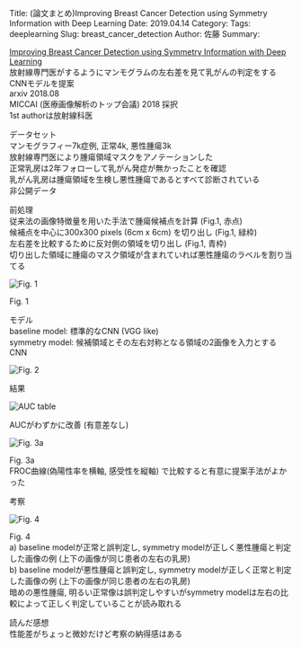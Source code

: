 Title: (論文まとめ)Improving Breast Cancer Detection using Symmetry Information with Deep Learning
Date: 2019.04.14
Category:
Tags: deeplearning
Slug: breast_cancer_detection
Author: 佐藤
Summary:

[Improving Breast Cancer Detection using Symmetry Information with Deep Learning](http://arxiv.org/abs/1808.08273)  
放射線専門医がするようにマンモグラムの左右差を見て乳がんの判定をするCNNモデルを提案  
arxiv 2018.08  
MICCAI (医療画像解析のトップ会議) 2018 採択  
1st authorは放射線科医

データセット  
マンモグラフィー7k症例, 正常4k, 悪性腫瘍3k  
放射線専門医により腫瘍領域マスクをアノテーションした  
正常乳房は2年フォローして乳がん発症が無かったことを確認  
乳がん乳房は腫瘍領域を生検し悪性腫瘍であるとすべて診断されている  
非公開データ

前処理  
従来法の画像特徴量を用いた手法で腫瘍候補点を計算 (Fig.1, 赤点)  
候補点を中心に300x300 pixels (6cm x 6cm) を切り出し (Fig.1, 緑枠)  
左右差を比較するために反対側の領域を切り出し (Fig.1, 青枠)  
切り出した領域に腫瘍のマスク領域が含まれていれば悪性腫瘍のラベルを割り当てる  

![Fig. 1]({attach}images/breast_cancer_detection_figs/2352f582-60c8-486b-a9ec-c247787510f7.png)

Fig. 1

モデル  
baseline model: 標準的なCNN (VGG like)  
symmetry model: 候補領域とその左右対称となる領域の2画像を入力とするCNN  

![Fig. 2]({attach}images/breast_cancer_detection_figs/67ac70b1-0afe-478b-b046-a2bacb1450f8.png)

結果

![AUC table]({attach}images/breast_cancer_detection_figs/e382b9e382afe383aae383bce383b3e382b7e383a7e38383e38388-2018-09-25-17-28-58.png)

AUCがわずかに改善 (有意差なし)

![Fig. 3a]({attach}images/breast_cancer_detection_figs/6aaac880-7ac2-4425-8be3-4d78367088e2.png)

Fig. 3a  
FROC曲線(偽陽性率を横軸, 感受性を縦軸) で比較すると有意に提案手法がよかった

考察

![Fig. 4]({attach}images/breast_cancer_detection_figs/ef07a0c8-ed1e-4127-b747-f9103aa6095e.png)

Fig. 4  
a) baseline modelが正常と誤判定し, symmetry modelが正しく悪性腫瘍と判定した画像の例 (上下の画像が同じ患者の左右の乳房)  
b) baseline modelが悪性腫瘍と誤判定し, symmetry modelが正しく正常と判定した画像の例 (上下の画像が同じ患者の左右の乳房)  
暗めの悪性腫瘍, 明るい正常像は誤判定しやすいがsymmetry modelは左右の比較によって正しく判定していることが読み取れる

読んだ感想  
性能差がちょっと微妙だけど考察の納得感はある
